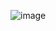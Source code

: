 ![image](https://user-images.githubusercontent.com/59889106/118062921-a9617900-b35d-11eb-8e79-e9742e5db069.png)
